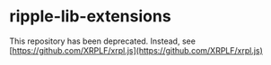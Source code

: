 ripple-lib-extensions
=====================

This repository has been deprecated. Instead, see [https://github.com/XRPLF/xrpl.js](https://github.com/XRPLF/xrpl.js)
